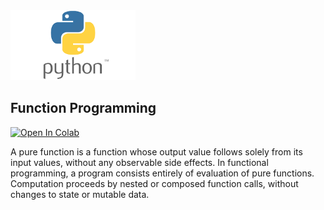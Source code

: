 <img src="python.png" alt="drawing" width="200"/>

## Function Programming



<a target="_blank" href="https://colab.research.google.com/github/antonioGoncalves64/pyspark/blob/main/LabFunctionalProgramming.ipynb">
  <img src="https://colab.research.google.com/assets/colab-badge.svg" alt="Open In Colab"/>
</a>


A pure function is a function whose output value follows solely from its input values, without any observable side effects. In functional programming, a program consists entirely of evaluation of pure functions. Computation proceeds by nested or composed function calls, without changes to state or mutable data.
